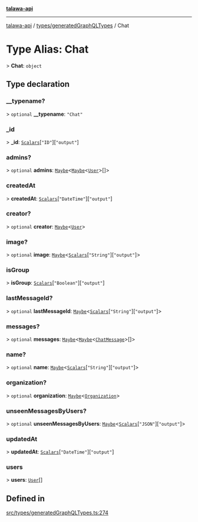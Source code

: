 [**talawa-api**](../../../README.md)

***

[talawa-api](../../../modules.md) / [types/generatedGraphQLTypes](../README.md) / Chat

# Type Alias: Chat

\> **Chat**: `object`

## Type declaration

### \_\_typename?

\> `optional` **\_\_typename**: `"Chat"`

### \_id

\> **\_id**: [`Scalars`](Scalars.md)\[`"ID"`\]\[`"output"`\]

### admins?

\> `optional` **admins**: [`Maybe`](Maybe.md)\<[`Maybe`](Maybe.md)\<[`User`](User.md)\>[]\>

### createdAt

\> **createdAt**: [`Scalars`](Scalars.md)\[`"DateTime"`\]\[`"output"`\]

### creator?

\> `optional` **creator**: [`Maybe`](Maybe.md)\<[`User`](User.md)\>

### image?

\> `optional` **image**: [`Maybe`](Maybe.md)\<[`Scalars`](Scalars.md)\[`"String"`\]\[`"output"`\]\>

### isGroup

\> **isGroup**: [`Scalars`](Scalars.md)\[`"Boolean"`\]\[`"output"`\]

### lastMessageId?

\> `optional` **lastMessageId**: [`Maybe`](Maybe.md)\<[`Scalars`](Scalars.md)\[`"String"`\]\[`"output"`\]\>

### messages?

\> `optional` **messages**: [`Maybe`](Maybe.md)\<[`Maybe`](Maybe.md)\<[`ChatMessage`](ChatMessage.md)\>[]\>

### name?

\> `optional` **name**: [`Maybe`](Maybe.md)\<[`Scalars`](Scalars.md)\[`"String"`\]\[`"output"`\]\>

### organization?

\> `optional` **organization**: [`Maybe`](Maybe.md)\<[`Organization`](Organization.md)\>

### unseenMessagesByUsers?

\> `optional` **unseenMessagesByUsers**: [`Maybe`](Maybe.md)\<[`Scalars`](Scalars.md)\[`"JSON"`\]\[`"output"`\]\>

### updatedAt

\> **updatedAt**: [`Scalars`](Scalars.md)\[`"DateTime"`\]\[`"output"`\]

### users

\> **users**: [`User`](User.md)[]

## Defined in

[src/types/generatedGraphQLTypes.ts:274](https://github.com/PalisadoesFoundation/talawa-api/blob/3a5276aff43f5de4f7fab3ec9683a420dcdc7a06/src/types/generatedGraphQLTypes.ts#L274)

